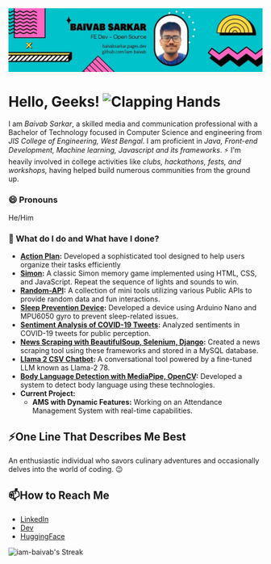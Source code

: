 <img src="assets/cover.jpg" alt="Cover Photo" />

# Hello, Geeks! <img src="https://raw.githubusercontent.com/Tarikul-Islam-Anik/Animated-Fluent-Emojis/master/Emojis/Hand%20gestures/Clapping%20Hands.png" alt="Clapping Hands" width="40" height="40" />

I am _Baivab Sarkar_, a skilled media and communication professional with a Bachelor of Technology focused in Computer Science and engineering from _JIS College of Engineering, West Bengal_. I am proficient in _Java, Front-end Development, Machine learning, Javascript and its frameworks_. ⚡ I'm heavily involved in college activities like _clubs, hackathons, fests, and workshops,_ having helped build numerous communities from the ground up.

### 😄 Pronouns
He/Him

### 🌱 What do I do and What have I done? 

- **[Action Plan](https://github.com/iam-baivab/Action-Plan):** Developed a sophisticated tool designed to help users organize their tasks efficiently
- **[Simon](https://github.com/iam-baivab/Simon):** A classic Simon memory game implemented using HTML, CSS, and JavaScript. Repeat the sequence of lights and sounds to win.
- **[Random-API](https://github.com/iam-baivab/Random-API):** A collection of mini tools utilizing various Public APIs to provide random data and fun interactions.
- **[Sleep Prevention Device](https://github.com/iam-baivab/Sleep-Prevention-Device):** Developed a device using Arduino Nano and MPU6050 gyro to prevent sleep-related issues.
- **[Sentiment Analysis of COVID-19 Tweets](https://github.com/iam-baivab/Sentiment-Analysis-COVID-Tweets):** Analyzed sentiments in COVID-19 tweets for public perception.
- **[News Scraping with BeautifulSoup, Selenium, Django](https://github.com/iam-baivab/News-Scraping-using-BeautyfulSoup-Selenium-with-Django):** Created a news scraping tool using these frameworks and stored in a MySQL database.
- **[Llama 2 CSV Chatbot](https://github.com/iam-baivab/Llama-2-CSV-Chatbot):** A conversational tool powered by a fine-tuned LLM known as Llama-2 78.
- **[Body Language Detection with MediaPipe, OpenCV](https://github.com/iam-baivab/Body-Language-Detection-with-MediaPipe-and-OpenCV):** Developed a system to detect body language using these technologies.
- **Current Project:**
  - **AMS with Dynamic Features:** Working on an Attendance Management System with real-time capabilities.

## ⚡One Line That Describes Me Best
An enthusiastic individual who savors culinary adventures and occasionally delves into the world of coding. 😉

## 📫How to Reach Me
- [LinkedIn](https://www.linkedin.com/in/baivabsarkar/)
- [Dev](https://dev.to/thisisdeveloper)
- [HuggingFace](https://huggingface.co/ThisIs-Developer)

![iam-baivab's Streak](https://github-readme-streak-stats.herokuapp.com/?user=iam-baivab&theme=default&hide_border=true)
